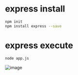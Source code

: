 # express install

```sh
npm init
npm install express --save
```

# express execute

```sh
node app.js
```

![image](https://github.com/ScheduFlow/express/assets/62015109/63db2e35-f96f-4831-955b-4710cd2a3ab9)
